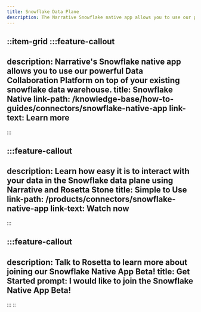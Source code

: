```yaml
---
title: Snowflake Data Plane
description: The Narrative Snowflake native app allows you to use our powerful Data Collaboration Platform on top of your existing snowflake data warehouse.
---
```


::item-grid
  :::feature-callout
  ---
  description: Narrative's Snowflake native app allows you to use our powerful Data Collaboration Platform on top of your existing snowflake data warehouse.
  title: Snowflake Native
  link-path: /knowledge-base/how-to-guides/connectors/snowflake-native-app
  link-text: Learn more
  ---
  :::

  :::feature-callout
  ---
  description: Learn how easy it is to interact with your data in the Snowflake data plane using Narrative and Rosetta Stone
  title: Simple to Use
  link-path: /products/connectors/snowflake-native-app
  link-text: Watch now
  ---
  :::

  :::feature-callout
  ---
  description: Talk to Rosetta to learn more about joining our Snowflake Native App Beta!
  title: Get Started
  prompt: I would like to join the Snowflake Native App Beta!
  ---
  :::
::
